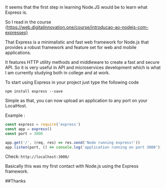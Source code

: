 It seems that the first step in learning Node.JS would be to learn what Express is.

So I read in the course {https://web.digitalinnovation.one/course/introducao-ao-nodejs-com-expresses}

That Express is a minimalistic and fast web framework for Node.js that provides a robust framework and 
feature set for web and mobile applications.

It features HTTP utility methods and middleware to create a fast and secure API. So it is very useful
in API and microservices development which is what I am currently studying both in college and at work.
 
 
To start using Express in your project just type the following code

`npm install express --save`
 
 Simple as that, you can now upload an application to any port on your LocalHost.
 
 Example : 
 

  ~~~~javascript      
  const express = require('express')
  const app = express()
  const port = 3000

  app.get('/', (req, res) => res.send('Node running express!'))
  app.listen(port, () => console.log('application running on port 3000'))
  ~~~~
  
Check: `http://localhost:3000/`

Basically this was my first contact with Node.js using the Express framework.



##Thanks
